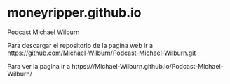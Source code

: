 # moneyripper.github.io
Podcast Michael Wilburn

Para descargar el repositorio de la pagina web ir a https://github.com/Michael-Wilburn/Podcast-Michael-Wilburn.git

Para ver la pagina ir a https:///Michael-Wilburn.github.io/Podcast-Michael-Wilburn/
